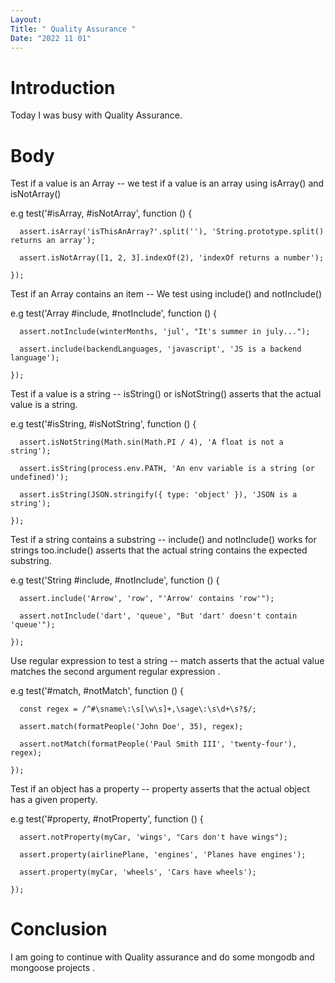 ```yaml
---
Layout:
Title: " Quality Assurance "
Date: "2022 11 01"
---
```


# Introduction
Today I was busy with Quality Assurance.

# Body
Test if a value is an Array -- we test if a value is an array using isArray() and isNotArray() 

e.g test('#isArray, #isNotArray', function () {

      assert.isArray('isThisAnArray?'.split(''), 'String.prototype.split() returns an array');

      assert.isNotArray([1, 2, 3].indexOf(2), 'indexOf returns a number');

    });


Test if an Array contains an item -- We test using include() and notInclude() 

e.g test('Array #include, #notInclude', function () {

      assert.notInclude(winterMonths, 'jul', "It's summer in july...");

      assert.include(backendLanguages, 'javascript', 'JS is a backend language');

    });


Test if a value is a string -- isString() or isNotString() asserts that the actual value is a string.

e.g test('#isString, #isNotString', function () {

      assert.isNotString(Math.sin(Math.PI / 4), 'A float is not a string');

      assert.isString(process.env.PATH, 'An env variable is a string (or undefined)');

      assert.isString(JSON.stringify({ type: 'object' }), 'JSON is a string');

    });


Test if a string contains a substring -- include() and notInclude() works for strings too.include() asserts that the actual string contains the expected substring.

e.g test('String #include, #notInclude', function () {

      assert.include('Arrow', 'row', "'Arrow' contains 'row'");

      assert.notInclude('dart', 'queue', "But 'dart' doesn't contain 'queue'");

    });
    
    
Use regular expression to test a string -- match asserts that the actual value matches the second argument regular expression .

e.g test('#match, #notMatch', function () {

      const regex = /^#\sname\:\s[\w\s]+,\sage\:\s\d+\s?$/;

      assert.match(formatPeople('John Doe', 35), regex);

      assert.notMatch(formatPeople('Paul Smith III', 'twenty-four'), regex);

    });
    
    
Test if an object has a property -- property asserts that the actual object has a given property.

e.g test('#property, #notProperty', function () {

      assert.notProperty(myCar, 'wings', "Cars don't have wings");

      assert.property(airlinePlane, 'engines', 'Planes have engines');

      assert.property(myCar, 'wheels', 'Cars have wheels');

    });

# Conclusion
I am going to continue with Quality assurance and do some mongodb and mongoose projects .